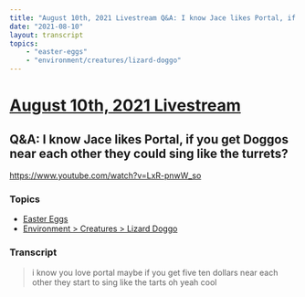 ```yaml
---
title: "August 10th, 2021 Livestream Q&A: I know Jace likes Portal, if you get Doggos near each other they could sing like the turrets?"
date: "2021-08-10"
layout: transcript
topics:
    - "easter-eggs"
    - "environment/creatures/lizard-doggo"
---
```

# [August 10th, 2021 Livestream](../2021-08-10.md)
## Q&A: I know Jace likes Portal, if you get Doggos near each other they could sing like the turrets?
https://www.youtube.com/watch?v=LxR-pnwW_so

### Topics
* [Easter Eggs](../topics/easter-eggs.md)
* [Environment > Creatures > Lizard Doggo](../topics/environment/creatures/lizard-doggo.md)

### Transcript

> i know you love portal maybe if you get five ten dollars near each other they start to sing like the tarts oh yeah cool
